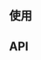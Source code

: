 <!--
 * @Description: 表格展示列组件
 * @Author: panrui
 * @Date: 2021-06-07 14:52:07
 * @LastEditTime: 2021-06-07 14:54:21
 * @LastEditors: panrui
 * 不忘初心,不负梦想
-->
## 使用
## API